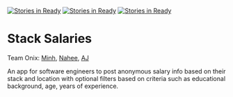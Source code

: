 [![Stories in Ready](https://badge.waffle.io/HRR17-Jigglypuff/stack-salaries.png?label=ready&title=Ready)](https://waffle.io/HRR17-Jigglypuff/stack-salaries)
[![Stories in Ready](https://badge.waffle.io/HRR17-Jigglypuff/stack-salaries.png?label=ready&title=Ready)](https://waffle.io/HRR17-Jigglypuff/stack-salaries)
[![Stories in Ready](https://badge.waffle.io/hrr17-onix/stack-salaries.png?label=ready&title=Ready)](https://waffle.io/hrr17-onix/stack-salaries)
# Stack Salaries
Team Onix: [Minh](https://github.com/Minyens), [Nahee](https://github.com/naheeyahh), [AJ](https://github.com/ajzawawi)

An app for software engineers to post anonymous salary info based on their stack and location with optional filters based on criteria such as educational background, age, years of experience.